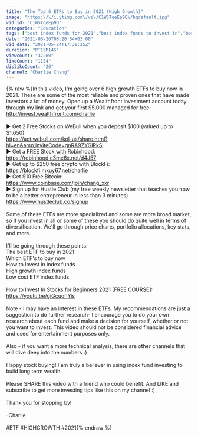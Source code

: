 ```yaml
---
title: "The Top 6 ETFs to Buy in 2021 (High Growth)"
image: "https:\/\/i.ytimg.com\/vi\/C1W5TqeEp9Q\/hqdefault.jpg"
vid_id: "C1W5TqeEp9Q"
categories: "Education"
tags: ["best index funds for 2021","best index funds to invest in","best index funds for roth ira"]
date: "2021-06-20T08:20:54+03:00"
vid_date: "2021-05-24T17:38:25Z"
duration: "PT15M14S"
viewcount: "37260"
likeCount: "1154"
dislikeCount: "26"
channel: "Charlie Chang"
---
```

{% raw %}In this video, I'm going over 6 high growth ETFs to buy now in 2021. These are some of the most reliable and proven ones that have made investors a lot of money. Open up a Wealthfront investment account today through my link and get your first $5,000 managed for free: <a rel="nofollow" target="blank" href="http://invest.wealthfront.com/charlie">http://invest.wealthfront.com/charlie</a><br /><br />► Get 2 Free Stocks on WeBull when you deposit $100 (valued up to $1,650): <br /><a rel="nofollow" target="blank" href="https://act.webull.com/kol-us/share.html?hl=en&amp;inviteCode=gnRA9ZYGlRkS">https://act.webull.com/kol-us/share.html?hl=en&amp;inviteCode=gnRA9ZYGlRkS</a><br />► Get a FREE Stock with Robinhood:<br /><a rel="nofollow" target="blank" href="https://robinhood.c3me6x.net/d4J57">https://robinhood.c3me6x.net/d4J57</a><br />► Get up to $250 free crypto with BlockFi:<br /><a rel="nofollow" target="blank" href="https://blockfi.mxuy67.net/charlie">https://blockfi.mxuy67.net/charlie</a><br />► Get $10 Free Bitcoin:<br /><a rel="nofollow" target="blank" href="https://www.coinbase.com/join/chang_xxr">https://www.coinbase.com/join/chang_xxr</a><br />► Sign up for Hustle Club (my free weekly newsletter that teaches you how to be a better entrepreneur in less than 3 minutes)<br /><a rel="nofollow" target="blank" href="https://www.hustleclub.co/signup">https://www.hustleclub.co/signup</a><br /><br />Some of these ETFs are more specialized and some are more broad market, so if you invest in all or some of these you should do quite well in terms of diversification. We'll go through price charts, portfolio allocations, key stats, and more. <br /><br />I'll be going through these points:<br />The best ETF to buy in 2021<br />Which ETF's to buy now<br />How to Invest in index funds<br />High growth index funds<br />Low cost ETF index funds<br /><br />How to Invest In Stocks for Beginners 2021 [FREE COURSE]:<br /><a rel="nofollow" target="blank" href="https://youtu.be/giGcuofIYis">https://youtu.be/giGcuofIYis</a><br /><br />Note - I may have an interest in these ETFs. My recommendations are just a suggestion to do further research- I encourage you to do your own research about each fund and make a decision for yourself, whether or not you want to invest. This video should not be considered financial advice and used for entertainment purposes only.<br /><br />Also - if you want a more technical analysis, there are other channels that will dive deep into the numbers :)<br /><br />Happy stock buying! I am truly a believer in using index fund investing to build long term wealth.<br /><br />Please SHARE this video with a friend who could benefit. And LIKE and subscribe to get more investing tips like this on my channel :) <br /><br />Thank you for stopping by!<br /><br />-Charlie<br /><br />#ETF #HIGHGROWTH #2021{% endraw %}
